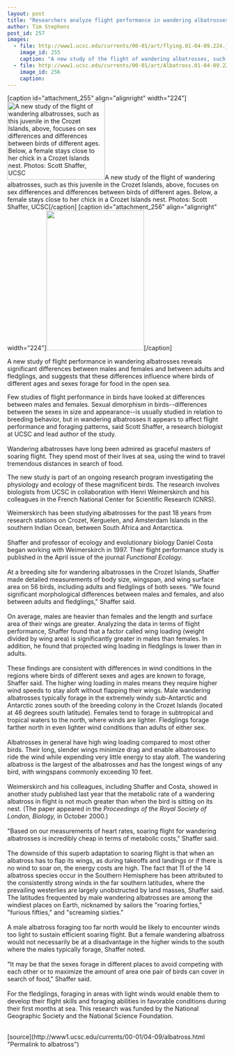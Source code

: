 ```yaml
---
layout: post
title: "Researchers analyze flight performance in wandering albatrosses"
author: Tim Stephens
post_id: 257
images:
  - file: http://www1.ucsc.edu/currents/00-01/art/flying.01-04-09.224.jpg
    image_id: 255
    caption: "A new study of the flight of wandering albatrosses, such as this juvenile in the Crozet Islands, above, focuses on sex differences and differences between birds of different ages. Below, a female stays close to her chick in a Crozet Islands nest. Photos: Scott Shaffer, UCSC"
  - file: http://www1.ucsc.edu/currents/00-01/art/Albatross.01-04-09.224.jpg
    image_id: 256
    caption: 
---
```


[caption id="attachment_255" align="alignright" width="224"]<a href="http://localhost/mysite/wp-content/uploads/2001/04/flying.01-04-09.224.jpg"><img class="size-full wp-image-255" src="http://localhost/mysite/wp-content/uploads/2001/04/flying.01-04-09.224.jpg" alt="A new study of the flight of wandering albatrosses, such as this juvenile in the Crozet Islands, above, focuses on sex differences and differences between birds of different ages. Below, a female stays close to her chick in a Crozet Islands nest. Photos: Scott Shaffer, UCSC" width="224" height="179" /></a>A new study of the flight of wandering albatrosses, such as this juvenile in the Crozet Islands, above, focuses on sex differences and differences between birds of different ages. Below, a female stays close to her chick in a Crozet Islands nest. Photos: Scott Shaffer, UCSC[/caption]
[caption id="attachment_256" align="alignright" width="224"]<a href="http://localhost/mysite/wp-content/uploads/2001/04/Albatross.01-04-09.224.jpg"><img class="size-full wp-image-256" src="http://localhost/mysite/wp-content/uploads/2001/04/Albatross.01-04-09.224.jpg" alt="" width="224" height="321" /></a>[/caption]
<p>
  A new study of flight performance in wandering albatrosses reveals significant differences between males and females and between adults and fledglings, and suggests that these differences influence where birds of different ages and sexes forage for food in the open sea.
</p>Few studies of flight performance in birds have looked at differences between males and females. Sexual dimorphism in birds--differences between the sexes in size and appearance--is usually studied in relation to breeding behavior, but in wandering albatrosses it appears to affect flight performance and foraging patterns, said Scott Shaffer, a research biologist at UCSC and lead author of the study.<br>
<br>
Wandering albatrosses have long been admired as graceful masters of soaring flight. They spend most of their lives at sea, using the wind to travel tremendous distances in search of food.
<p>
  The new study is part of an ongoing research program investigating the physiology and ecology of these magnificent birds. The research involves biologists from UCSC in collaboration with Henri Weimerskirch and his colleagues in the French National Center for Scientific Research (CNRS).
</p>
<p>
  Weimerskirch has been studying albatrosses for the past 18 years from research stations on Crozet, Kerguelen, and Amsterdam Islands in the southern Indian Ocean, between South Africa and Antarctica.<br>
  <br>
  Shaffer and professor of ecology and evolutionary biology Daniel Costa began working with Weimerskirch in 1997. Their flight performance study is published in the April issue of the journal <i>Functional Ecology.</i><br>
  <br>
  At a breeding site for wandering albatrosses in the Crozet Islands, Shaffer made detailed measurements of body size, wingspan, and wing surface area on 56 birds, including adults and fledglings of both sexes. "We found significant morphological differences between males and females, and also between adults and fledglings," Shaffer said.<br>
  <br>
  On average, males are heavier than females and the length and surface area of their wings are greater. Analyzing the data in terms of flight performance, Shaffer found that a factor called wing loading (weight divided by wing area) is significantly greater in males than females. In addition, he found that projected wing loading in fledglings is lower than in adults.<br>
  <br>
  These findings are consistent with differences in wind conditions in the regions where birds of different sexes and ages are known to forage, Shaffer said. The higher wing loading in males means they require higher wind speeds to stay aloft without flapping their wings. Male wandering albatrosses typically forage in the extremely windy sub-Antarctic and Antarctic zones south of the breeding colony in the Crozet Islands (located at 46 degrees south latitude). Females tend to forage in subtropical and tropical waters to the north, where winds are lighter. Fledglings forage farther north in even lighter wind conditions than adults of either sex.<br>
  <br>
  Albatrosses in general have high wing loading compared to most other birds. Their long, slender wings minimize drag and enable albatrosses to ride the wind while expending very little energy to stay aloft. The wandering albatross is the largest of the albatrosses and has the longest wings of any bird, with wingspans commonly exceeding 10 feet.<br>
  <br>
  Weimerskirch and his colleagues, including Shaffer and Costa, showed in another study published last year that the metabolic rate of a wandering albatross in flight is not much greater than when the bird is sitting on its nest. (The paper appeared in the <i>Proceedings of the Royal Society of London, Biology,</i> in October 2000.)<br>
  <br>
  "Based on our measurements of heart rates, soaring flight for wandering albatrosses is incredibly cheap in terms of metabolic costs," Shaffer said.<br>
  <br>
  The downside of this superb adaptation to soaring flight is that when an albatross has to flap its wings, as during takeoffs and landings or if there is no wind to soar on, the energy costs are high. The fact that 11 of the 14 albatross species occur in the Southern Hemisphere has been attributed to the consistently strong winds in the far southern latitudes, where the prevailing westerlies are largely unobstructed by land masses, Shaffer said. The latitudes frequented by male wandering albatrosses are among the windiest places on Earth, nicknamed by sailors the "roaring forties," "furious fifties," and "screaming sixties."<br>
  <br>
  A male albatross foraging too far north would be likely to encounter winds too light to sustain efficient soaring flight. But a female wandering albatross would not necessarily be at a disadvantage in the higher winds to the south where the males typically forage, Shaffer noted.<br>
  <br>
  "It may be that the sexes forage in different places to avoid competing with each other or to maximize the amount of area one pair of birds can cover in search of food," Shaffer said.<br>
  <br>
  For the fledglings, foraging in areas with light winds would enable them to develop their flight skills and foraging abilities in favorable conditions during their first months at sea. This research was funded by the National Geographic Society and the National Science Foundation.<br>
  <br>

</p>
[source](http://www1.ucsc.edu/currents/00-01/04-09/albatross.html "Permalink to albatross")
